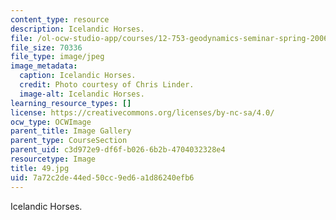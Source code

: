 ```yaml
---
content_type: resource
description: Icelandic Horses.
file: /ol-ocw-studio-app/courses/12-753-geodynamics-seminar-spring-2006/7a72c2de44ed50cc9ed6a1d86240efb6_49.jpg
file_size: 70336
file_type: image/jpeg
image_metadata:
  caption: Icelandic Horses.
  credit: Photo courtesy of Chris Linder.
  image-alt: Icelandic Horses.
learning_resource_types: []
license: https://creativecommons.org/licenses/by-nc-sa/4.0/
ocw_type: OCWImage
parent_title: Image Gallery
parent_type: CourseSection
parent_uid: c3d972e9-df6f-b026-6b2b-4704032328e4
resourcetype: Image
title: 49.jpg
uid: 7a72c2de-44ed-50cc-9ed6-a1d86240efb6
---
```

Icelandic Horses.